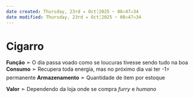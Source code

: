 ```yaml
---
date created: Thursday, 23rd ✦ Oct┆2025 ➣ 08▫47▫34 
date modified: Thursday, 23rd ✦ Oct┆2025 ➣ 08▫47▫34 
---
```

# Cigarro
**Função** ➣ O dia passa voado como se loucuras tivesse sendo tudo na boa
**Consumo** ➣ Recupera toda energia, mas no próximo dia vai ter -1⚡ permanente
**Armazenamento** ➣ Quantidade de item por estoque

**Valor** ➣ Dependendo da loja onde se compra *furry* e *humano*